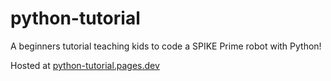 # python-tutorial
A beginners tutorial teaching kids to code a SPIKE Prime robot with Python!

Hosted at [python-tutorial.pages.dev](https://python-tutorial.pages.dev/)
